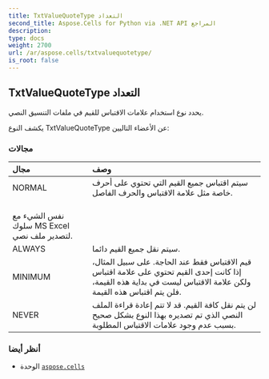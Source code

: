 ```yaml
---
title: TxtValueQuoteType التعداد
second_title: Aspose.Cells for Python via .NET API المراجع
description:
type: docs
weight: 2700
url: /ar/aspose.cells/txtvaluequotetype/
is_root: false
---
```

##  TxtValueQuoteType التعداد
يحدد نوع استخدام علامات الاقتباس للقيم في ملفات التنسيق النصي.



يكشف النوع TxtValueQuoteType عن الأعضاء التاليين:

###  مجالات
| مجال| وصف|
| :- | :- |
| NORMAL | سيتم اقتباس جميع القيم التي تحتوي على أحرف خاصة مثل علامة الاقتباس والحرف الفاصل.<br/> نفس الشيء مع سلوك MS Excel لتصدير ملف نصي.|
| ALWAYS | سيتم نقل جميع القيم دائما.|
| MINIMUM | قيم الاقتباس فقط عند الحاجة. على سبيل المثال، إذا كانت إحدى القيم تحتوي على علامة اقتباس ولكن علامة الاقتباس ليست في بداية هذه القيمة، فلن يتم اقتباس هذه القيمة.|
| NEVER |لن يتم نقل كافة القيم. قد لا تتم إعادة قراءة الملف النصي الذي تم تصديره بهذا النوع بشكل صحيح بسبب عدم وجود علامات الاقتباس المطلوبة.|



###  أنظر أيضا
* الوحدة [`aspose.cells`](..)
